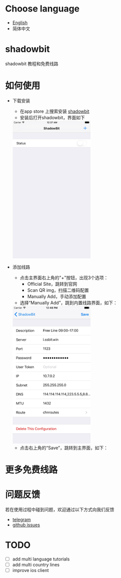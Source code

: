 # Choose language
- [English](./en/README.md "English tutorials")
- 简体中文

# shadowbit
shadowbit 教程和免费线路

# 如何使用
- 下载安装
  - 在app store 上搜索安装 [shadowbit](https://itunes.apple.com/us/app/shadowbit/id1236116150?l=zh&ls=1&mt=8)
  - 安装后打开shadowbit，界面如下
  <img src="./img/shadowbit_ios_start.png" height="440" width="250" />
- 添加线路
  - 点击主界面右上角的"+"按钮，出现3个选项：
    - Official Site，跳转到官网
    - Scan QR img，扫描二维码配置
    - Manually Add，手动添加配置
  - 选择“Manually Add”，跳到内置线路界面，如下：
  <img src="./img/shadowbit_ios_default_line.png" height="440" width="250" />

  - 点击右上角的“Save”，跳转到主界面，如下：

# 更多免费线路

# 问题反馈
若在使用过程中碰到问题，欢迎通过以下方式向我们反馈
- [telegram](https://t.me/joinchat/Git7-Q-mO98cqCAz406eSg)
- [github issues](https://github.com/itrump/shadowbit/issues)

# TODO
- [ ] add multi language tutorials
- [ ] add multi country lines
- [ ] improve ios client
